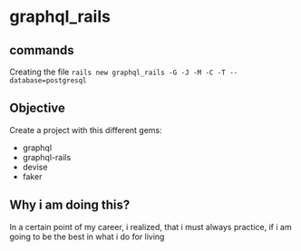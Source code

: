 # graphql_rails

## commands
Creating the file
`rails new graphql_rails -G -J -M -C -T --database=postgresql`

## Objective
Create a project with this different gems:

- graphql
- graphql-rails
- devise
- faker

## Why i am doing this?
In a certain point of my career, i realized, that i must always practice, if i am going to be the best in what i do for living
